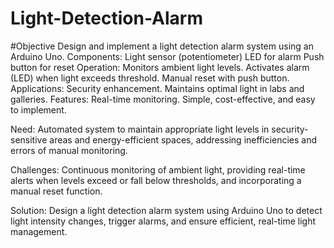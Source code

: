 # Light-Detection-Alarm
#Objective
Design and implement a light detection alarm system using an Arduino Uno.
Components: 
  Light sensor (potentiometer)
  LED for alarm
  Push button for reset
Operation:
  Monitors ambient light levels.
   Activates alarm (LED) when light exceeds threshold.
    Manual reset with push button.
Applications:
  Security enhancement.
  Maintains optimal light in labs and galleries.
Features:
   Real-time monitoring.
   Simple, cost-effective, and easy to implement.

Need:
 Automated system to maintain appropriate light levels in security-sensitive areas and energy-efficient spaces, addressing inefficiencies and errors of manual monitoring.

Challenges:
Continuous monitoring of ambient light, providing real-time alerts when levels exceed or fall below thresholds, and incorporating a manual reset function.

Solution:
Design a light detection alarm system using Arduino Uno to detect light intensity changes, trigger alarms, and ensure efficient, real-time light management.

